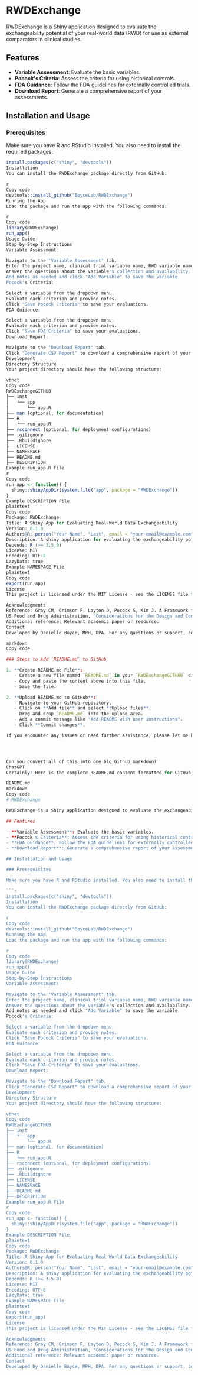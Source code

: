 # RWDExchange

RWDExchange is a Shiny application designed to evaluate the exchangeability potential of your real-world data (RWD) for use as external comparators in clinical studies.

## Features

- **Variable Assessment**: Evaluate the basic variables.
- **Pocock's Criteria**: Assess the criteria for using historical controls.
- **FDA Guidance**: Follow the FDA guidelines for externally controlled trials.
- **Download Report**: Generate a comprehensive report of your assessments.

## Installation and Usage

### Prerequisites

Make sure you have R and RStudio installed. You also need to install the required packages:

```r
install.packages(c("shiny", "devtools"))
Installation
You can install the RWDExchange package directly from GitHub:

r
Copy code
devtools::install_github("BoyceLab/RWDExchange")
Running the App
Load the package and run the app with the following commands:

r
Copy code
library(RWDExchange)
run_app()
Usage Guide
Step-by-Step Instructions
Variable Assessment:

Navigate to the "Variable Assessment" tab.
Enter the project name, clinical trial variable name, RWD variable name, and select the category.
Answer the questions about the variable's collection and availability.
Add notes as needed and click "Add Variable" to save the variable.
Pocock's Criteria:

Select a variable from the dropdown menu.
Evaluate each criterion and provide notes.
Click "Save Pocock Criteria" to save your evaluations.
FDA Guidance:

Select a variable from the dropdown menu.
Evaluate each criterion and provide notes.
Click "Save FDA Criteria" to save your evaluations.
Download Report:

Navigate to the "Download Report" tab.
Click "Generate CSV Report" to download a comprehensive report of your assessments.
Development
Directory Structure
Your project directory should have the following structure:

vbnet
Copy code
RWDExchangeGITHUB
├── inst
│   └── app
│       └── app.R
├── man (optional, for documentation)
├── R
│   └── run_app.R
├── rsconnect (optional, for deployment configurations)
├── .gitignore
├── .Rbuildignore
├── LICENSE
├── NAMESPACE
├── README.md
├── DESCRIPTION
Example run_app.R File
r
Copy code
run_app <- function() {
  shiny::shinyAppDir(system.file("app", package = "RWDExchange"))
}
Example DESCRIPTION File
plaintext
Copy code
Package: RWDExchange
Title: A Shiny App for Evaluating Real-World Data Exchangeability
Version: 0.1.0
Authors@R: person("Your Name", "Last", email = "your-email@example.com", role = c("aut", "cre"))
Description: A shiny application for evaluating the exchangeability potential of real-world data.
Depends: R (>= 3.5.0)
License: MIT
Encoding: UTF-8
LazyData: true
Example NAMESPACE File
plaintext
Copy code
export(run_app)
License
This project is licensed under the MIT License - see the LICENSE file for details.

Acknowledgments
Reference: Gray CM, Grimson F, Layton D, Pocock S, Kim J. A Framework for Methodological Choice and Evidence Assessment for Studies Using External Comparators from Real-World Data. Drug Saf. 2020 Jul;43(7):623-633. doi: 10.1007/s40264-020-00944-1. PMID: 32440847; PMCID: PMC7305259.
US Food and Drug Administration, "Considerations for the Design and Conduct of Externally Controlled Trials for Drug and Biological Products." February 2023. Link.
Additional reference: Relevant academic paper or resource.
Contact
Developed by Danielle Boyce, MPH, DPA. For any questions or support, contact danielle@boycedatascience.com.

markdown
Copy code

### Steps to Add `README.md` to GitHub

1. **Create README.md File**:
   - Create a new file named `README.md` in your `RWDExchangeGITHUB` directory.
   - Copy and paste the content above into this file.
   - Save the file.

2. **Upload README.md to GitHub**:
   - Navigate to your GitHub repository.
   - Click on **Add file** and select **Upload files**.
   - Drag and drop `README.md` into the upload area.
   - Add a commit message like "Add README with user instructions".
   - Click **Commit changes**.

If you encounter any issues or need further assistance, please let me know!




Can you convert all of this into one big Github markdown?
ChatGPT
Certainly! Here is the complete README.md content formatted for GitHub markdown:

README.md
markdown
Copy code
# RWDExchange

RWDExchange is a Shiny application designed to evaluate the exchangeability potential of your real-world data (RWD) for use as external comparators in clinical studies.

## Features

- **Variable Assessment**: Evaluate the basic variables.
- **Pocock's Criteria**: Assess the criteria for using historical controls.
- **FDA Guidance**: Follow the FDA guidelines for externally controlled trials.
- **Download Report**: Generate a comprehensive report of your assessments.

## Installation and Usage

### Prerequisites

Make sure you have R and RStudio installed. You also need to install the required packages:

```r
install.packages(c("shiny", "devtools"))
Installation
You can install the RWDExchange package directly from GitHub:

r
Copy code
devtools::install_github("BoyceLab/RWDExchange")
Running the App
Load the package and run the app with the following commands:

r
Copy code
library(RWDExchange)
run_app()
Usage Guide
Step-by-Step Instructions
Variable Assessment:

Navigate to the "Variable Assessment" tab.
Enter the project name, clinical trial variable name, RWD variable name, and select the category.
Answer the questions about the variable's collection and availability.
Add notes as needed and click "Add Variable" to save the variable.
Pocock's Criteria:

Select a variable from the dropdown menu.
Evaluate each criterion and provide notes.
Click "Save Pocock Criteria" to save your evaluations.
FDA Guidance:

Select a variable from the dropdown menu.
Evaluate each criterion and provide notes.
Click "Save FDA Criteria" to save your evaluations.
Download Report:

Navigate to the "Download Report" tab.
Click "Generate CSV Report" to download a comprehensive report of your assessments.
Development
Directory Structure
Your project directory should have the following structure:

vbnet
Copy code
RWDExchangeGITHUB
├── inst
│   └── app
│       └── app.R
├── man (optional, for documentation)
├── R
│   └── run_app.R
├── rsconnect (optional, for deployment configurations)
├── .gitignore
├── .Rbuildignore
├── LICENSE
├── NAMESPACE
├── README.md
├── DESCRIPTION
Example run_app.R File
r
Copy code
run_app <- function() {
  shiny::shinyAppDir(system.file("app", package = "RWDExchange"))
}
Example DESCRIPTION File
plaintext
Copy code
Package: RWDExchange
Title: A Shiny App for Evaluating Real-World Data Exchangeability
Version: 0.1.0
Authors@R: person("Your Name", "Last", email = "your-email@example.com", role = c("aut", "cre"))
Description: A shiny application for evaluating the exchangeability potential of real-world data.
Depends: R (>= 3.5.0)
License: MIT
Encoding: UTF-8
LazyData: true
Example NAMESPACE File
plaintext
Copy code
export(run_app)
License
This project is licensed under the MIT License - see the LICENSE file for details.

Acknowledgments
Reference: Gray CM, Grimson F, Layton D, Pocock S, Kim J. A Framework for Methodological Choice and Evidence Assessment for Studies Using External Comparators from Real-World Data. Drug Saf. 2020 Jul;43(7):623-633. doi: 10.1007/s40264-020-00944-1. PMID: 32440847; PMCID: PMC7305259.
US Food and Drug Administration, "Considerations for the Design and Conduct of Externally Controlled Trials for Drug and Biological Products." February 2023. Link.
Additional reference: Relevant academic paper or resource.
Contact
Developed by Danielle Boyce, MPH, DPA. For any questions or support, contact danielle@boycedatascience.com.
